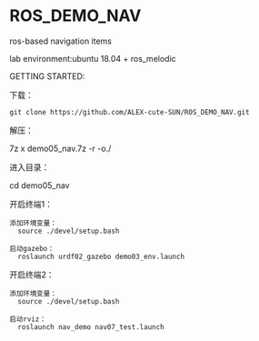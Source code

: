 # ROS_DEMO_NAV
ros-based navigation items


lab environment:ubuntu 18.04 + ros_melodic

GETTING STARTED:
  
 下载： 
 
    git clone https://github.com/ALEX-cute-SUN/ROS_DEMO_NAV.git
    
 解压：
 
  7z x demo05_nav.7z -r -o./
  
 进入目录：
 
  cd demo05_nav
  
 开启终端1：
 
    添加环境变量：
      source ./devel/setup.bash
      
    启动gazebo：
      roslaunch urdf02_gazebo demo03_env.launch
    
 开启终端2：
 
    添加环境变量：
      source ./devel/setup.bash
      
    启动rviz：
      roslaunch nav_demo nav07_test.launch 
 
